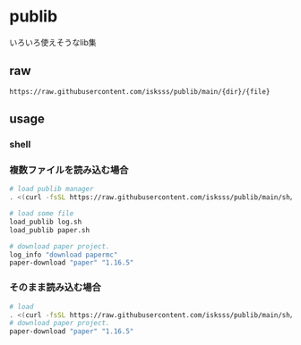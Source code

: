 # publib
いろいろ使えそうなlib集

## raw

```
https://raw.githubusercontent.com/isksss/publib/main/{dir}/{file}
```

## usage

### shell

### 複数ファイルを読み込む場合
```sh
# load publib manager
. <(curl -fsSL https://raw.githubusercontent.com/isksss/publib/main/sh/manager.sh)

# load some file
load_publib log.sh
load_publib paper.sh

# download paper project.
log_info "download papermc"
paper-download "paper" "1.16.5"
```

### そのまま読み込む場合
```sh
# load
. <(curl -fsSL https://raw.githubusercontent.com/isksss/publib/main/sh/paper.sh)
# download paper project.
paper-download "paper" "1.16.5"
```